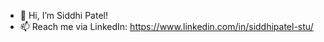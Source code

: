 - 👋 Hi, I’m Siddhi Patel! 
- 📫 Reach me via LinkedIn: https://www.linkedin.com/in/siddhipatel-stu/

<!---
srpatel2000/srpatel2000 is a ✨ special ✨ repository because its `README.md` (this file) appears on your GitHub profile.
You can click the Preview link to take a look at your changes.
--->

